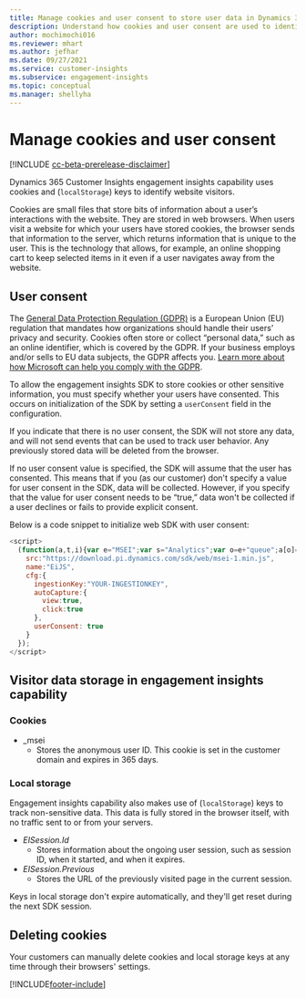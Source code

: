 ```yaml
---
title: Manage cookies and user consent to store user data in Dynamics 365 Customer Insights
description: Understand how cookies and user consent are used to identify website visitors.
author: mochimochi016
ms.reviewer: mhart
ms.author: jefhar
ms.date: 09/27/2021
ms.service: customer-insights
ms.subservice: engagement-insights
ms.topic: conceptual
ms.manager: shellyha
---
```


# Manage cookies and user consent

[!INCLUDE [cc-beta-prerelease-disclaimer](includes/cc-beta-prerelease-disclaimer.md)]

Dynamics 365 Customer Insights engagement insights capability uses cookies and (`localStorage`) keys to identify website visitors.

Cookies are small files that store bits of information about a user’s interactions with the website. They are stored in web browsers. When users visit a website for which your users have stored cookies, the browser sends that information to the server, which returns information that is unique to the user. This is the technology that allows, for example, an online shopping cart to keep selected items in it even if a user navigates away from the website.

## User consent

The [General Data Protection Regulation (GDPR)](/dynamics365/get-started/gdpr/) is a European Union (EU) regulation that mandates how organizations should handle their users’ privacy and security. Cookies often store or collect “personal data,” such as an online identifier, which is covered by the GDPR. If your business employs and/or sells to EU data subjects, the GDPR affects you. [Learn more about how Microsoft can help you comply with the GDPR](https://www.microsoft.com/trust-center/privacy/gdpr-faqs).

To allow the engagement insights SDK to store cookies or other sensitive information, you must specify whether your users have consented. This occurs on initialization of the SDK by setting a `userConsent` field in the configuration.

If you indicate that there is no user consent, the SDK will not store any data, and will not send events that can be used to track user behavior. Any previously stored data will be deleted from the browser.

If no user consent value is specified, the SDK will assume that the user has consented. This means that if you (as our customer) don't specify a value for user consent in the SDK, data will be collected. However, if you specify that the value for user consent needs to be “true,” data won't be collected if a user declines or fails to provide explicit consent.

Below is a code snippet to initialize web SDK with user consent:
```js
<script>
  (function(a,t,i){var e="MSEI";var s="Analytics";var o=e+"queue";a[o]=a[o]||[];var r=a[e]||function(n){var t={};t[s]={};function e(e){while(e.length){var r=e.pop();t[s][r]=function(e){return function(){a[o].push([e,n,arguments])}}(r)}}var r="track";var i="set";e([r+"Event",r+"View",r+"Action",i+"Property",i+"User","initialize","teardown"]);return t}(i.name);var n=i.name;if(!a[e]){a[n]=r[s];a[o].push(["new",n]);setTimeout(function(){var e="script";var r=t.createElement(e);r.async=1;r.src=i.src;var n=t.getElementsByTagName(e)[0];n.parentNode.insertBefore(r,n)},1)}else{a[n]=new r[s]}if(i.user){a[n].setUser(i.user)}if(i.props){for(var c in i.props){a[n].setProperty(c,i.props[c])}}a[n].initialize(i.cfg)})(window,document,{
    src:"https://download.pi.dynamics.com/sdk/web/msei-1.min.js",
    name:"EiJS",
    cfg:{
      ingestionKey:"YOUR-INGESTIONKEY",
      autoCapture:{
        view:true,
        click:true
      },
      userConsent: true
    }
  });
</script>
```

## Visitor data storage in engagement insights capability

### Cookies

- _msei
    - Stores the anonymous user ID. This cookie is set in the customer domain and expires in 365 days.

### Local storage

Engagement insights capability also makes use of (`localStorage`) keys to track non-sensitive data. This data is fully stored in the browser itself, with no traffic sent to or from your servers.

- *EISession.Id*
    - Stores information about the ongoing user session, such as session ID, when it started, and when it expires.
- *EISession.Previous*
    - Stores the URL of the previously visited page in the current session.

Keys in local storage don't expire automatically, and they'll get reset during the next SDK session.

## Deleting cookies

Your customers can manually delete cookies and local storage keys at any time through their browsers' settings.


[!INCLUDE[footer-include](../includes/footer-banner.md)]
